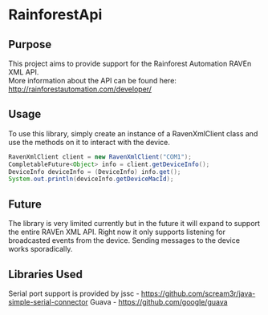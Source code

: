 # RainforestApi
## Purpose
This project aims to provide support for the Rainforest Automation RAVEn XML API.  
More information about the API can be found here: http://rainforestautomation.com/developer/

## Usage
To use this library, simply create an instance of a RavenXmlClient class and use the methods on it to interact with the device.
```java
RavenXmlClient client = new RavenXmlClient("COM1");
CompletableFuture<Object> info = client.getDeviceInfo();
DeviceInfo deviceInfo = (DeviceInfo) info.get();
System.out.println(deviceInfo.getDeviceMacId);
```

## Future
The library is very limited currently but in the future it will expand to support the entire RAVEn XML API.  Right now it only supports listening for broadcasted events from the device.  Sending messages to the device works sporadically.

## Libraries Used
Serial port support is provided by jssc - https://github.com/scream3r/java-simple-serial-connector
Guava - https://github.com/google/guava 